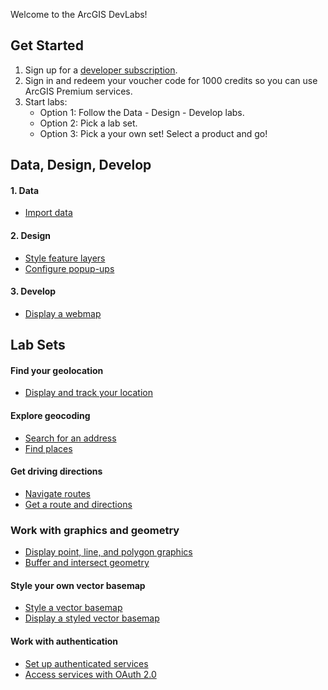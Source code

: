 Welcome to the ArcGIS DevLabs!

## Get Started

1. Sign up for a [developer subscription](https://developers.arcgis.com/sign-in/).
2. Sign in and redeem your voucher code for 1000 credits so you can use ArcGIS Premium services.
3. Start labs:
   - Option 1: Follow the Data - Design - Develop labs.
   - Option 2: Pick a lab set. 
   - Option 3: Pick a your own set! Select a product and go!
   
## Data, Design, Develop

#### 1. Data
 - [Import data](https://developers.arcgis.com/labs/arcgisonline/import-data/)

#### 2. Design
 - [Style feature layers](https://developers.arcgis.com/labs/arcgisonline/style-feature-layers/)
 - [Configure popup-ups](https://developers.arcgis.com/labs/arcgisonline/configure-pop-ups/)

#### 3. Develop
 - [Display a webmap](https://developers.arcgis.com/labs/javascript/display-a-web-map/)

## Lab Sets

#### Find your geolocation

 - [Display and track your location](https://developers.arcgis.com/labs/javascript/display-and-track-your-location/)

#### Explore geocoding

 - [Search for an address](https://developers.arcgis.com/labs/?product=JavaScript&topic=Geocoding) 
 - [Find places](https://developers.arcgis.com/labs/?product=JavaScript&topic=Geocoding)

#### Get driving directions

 - [Navigate routes](https://developers.arcgis.com/labs/?product=JavaScript&topic=Routing)
 - [Get a route and directions](https://developers.arcgis.com/labs/?product=JavaScript&topic=Routing)

### Work with graphics and geometry

 - [Display point, line, and polygon graphics](https://developers.arcgis.com/labs/javascript/display-point-line-and-polygon-graphics/)
 - [Buffer and intersect geometry](https://developers.arcgis.com/labs/javascript/buffer-and-intersect-geometry/)

#### Style your own vector basemap

- [Style a vector basemap](https://developers.arcgis.com/labs/arcgisonline/style-a-vector-basemap/)
- [Display a styled vector basemap](https://developers.arcgis.com/labs/javascript/display-a-styled-vector-basemap/)

#### Work with authentication

- [Set up authenticated services](https://developers.arcgis.com/labs/arcgisonline/set-up-authenticated-services/)
- [Access services with OAuth 2.0](https://developers.arcgis.com/labs/javascript/access-services-with-oauth-2/)

